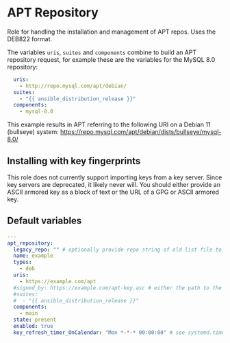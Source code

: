 # APT Repository
Role for handling the installation and management of APT repos. Uses the DEB822 format.

The variables `uris`, `suites` and `components` combine to build an APT repository request, for example these are the variables for the MySQL 8.0 repository:

```yaml
  uris:
    - http://repo.mysql.com/apt/debian/
  suites:
    - "{{ ansible_distribution_release }}"
  components:
    - mysql-8.0
```

This example results in APT referring to the following URI on a Debian 11 (bullseye) system: https://repo.mysql.com/apt/debian/dists/bullseye/mysql-8.0/

## Installing with key fingerprints
This role does not currently support importing keys from a key server. Since key servers are deprecated, it likely never will. You should either provide an ASCII armored key as a block of text or the URL of a GPG or ASCII armored key.

<!--TOC-->
<!--ENDTOC-->

<!--ROLEVARS-->
## Default variables
```yaml
---
apt_repository:
  legacy_repo: "" # optionally provide repo string of old list file to clean up, we are creating a new DEB822 format source file
  name: example
  types:
    - deb
  uris:
    - https://example.com/apt
  #signed_by: https://example.com/apt-key.asc # either the path to the key or the key contents
  #suites:
  #  - "{{ ansible_distribution_release }}"
  components:
    - main
  state: present
  enabled: true
  key_refresh_timer_OnCalendar: "Mon *-*-* 00:00:00" # see systemd.time documentation - https://www.freedesktop.org/software/systemd/man/latest/systemd.time.html#Calendar%20Events

```

<!--ENDROLEVARS-->
